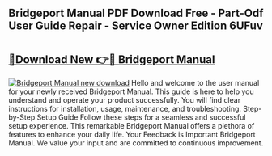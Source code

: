 ## Bridgeport Manual PDF Download Free - Part-Odf User Guide Repair - Service Owner Edition 6UFuv

# <h2><a href="http://bc15809.oget.top/?id=Bridgeport+Manual">🔗Download New 👉🔴 Bridgeport Manual</a></h2>

[![Bridgeport Manual new download](https://i.imgur.com/5g1atiW.png)](http://bc15809.oget.top/?id=Bridgeport+Manual)
Hello and welcome to the user manual for your newly received Bridgeport Manual. This guide is here to help you understand and operate your product successfully. You will find clear instructions for installation, usage, maintenance, and troubleshooting. Step-by-Step Setup Guide Follow these steps for a seamless and successful setup experience. This remarkable Bridgeport Manual offers a plethora of features to enhance your daily life. Your Feedback is Important Bridgeport Manual. We value your input and are committed to continuous improvement.
